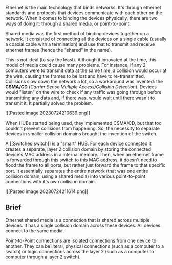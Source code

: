 Ethernet is the main technology that binds networks. It's through ethernet standards and protocols that devices communicate with each other on the network. When it comes to binding the devices physically, there are two ways of doing it: through a shared media, or point-to-point.

Shared media was the first method of binding devices together on a network. It consisted of connecting all the devices on a single cable (usually a coaxial cable with a termination) and use that to transmit and receive ethernet frames (hence the "shared" in the name).

This is not ideal (to say the least). Although it innovated at the time, this model of media could cause many problems. For instance, if any 2 computers were to transmit data at the same time, a collision would occur at the wire, causing the frames to be lost and have to re-transmitted. Collisions slow down the network a lot, so a workaround was invented: the **CSMA/CD** (*Carrier Sense Multiple Access/Collision Detection*). Devices would "listen" on the wire to check if any traffic was going through before transmitting any data and, if there was, would wait until there wasn't to transmit it. It partially solved the problem.

![[Pasted image 20230724210639.png]]

When HUBs started being used, they implemented CSMA/CD, but that too couldn't prevent collisions from happening. So, the necessity to separate devices in smaller collision domains brought the invention of the switch.

A [[Switches|switch]] is a "smart" HUB. For each device connected it creates a separate, layer 2 collision domain by storing the connected device's MAC address in a internal memory. Then, when an ethernet frame is forwarded through this switch to this MAC address, it doesn't need to flood the frame to all ports, but rather just forward the frame to that specific port. It essentially separates the entire network (that was one entire collision domain, using a shared media) into various point-to-point connections with it's own collision domain.

![[Pasted image 20230724211614.png]]

## Brief

Ethernet shared media is a connection that is shared across multiple devices. It has a single collision domain across these devices. All devices connect to the same media.

Point-to-Point connections are isolated connections from one device to another. They can be literal, physical connections (such as a computer to a switch) or logic connections across the layer 2 (such as a computer to computer through a layer 2 switch).
